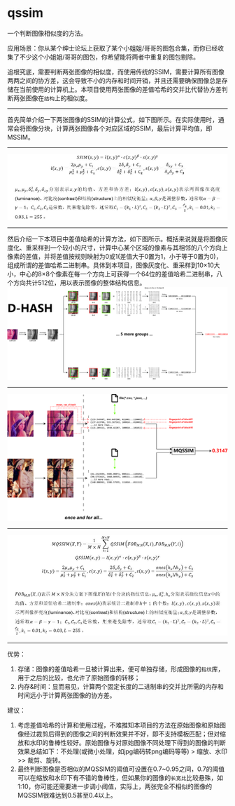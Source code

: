 # qssim
一个判断图像相似度的方法。

应用场景：你从某个绅士论坛上获取了某个小姐姐/哥哥的图包合集，而你已经收集了不少这个小姐姐/哥哥的图包，你希望能将两者中重复的图包剔除。

追根究底，需要判断两张图像的相似度，而使用传统的SSIM，需要计算所有图像两两之间的协方差，这会导致不小的内存和时间开销，并且还需要确保图像总是存储在当前使用的计算机上。本项目使用两张图像的差值哈希的交并比代替协方差判断两张图像在`结构`上的相似度。

***
首先简单介绍一下两张图像的SSIM的计算公式，如下图所示。在实际使用时，通常会将图像分块，计算两张图像各个对应区域的SSIM，最后计算平均值，即MSSIM。

***
![procedure](https://github.com/wujf98/qssim/raw/master/docs/formula_ssim.jpg)

***
然后介绍一下本项目中差值哈希的计算方法，如下图所示。概括来说就是将图像灰度化、重采样到一个较小的尺寸，计算中心某个区域的像素与其相邻的八个方向上像素的差值，并将差值按规则映射为0或1(差值大于0置为1，小于等于0置为0)，组成所谓的差值哈希二进制串。具体到本项目，图像灰度化、重采样到10×10大小，中心的8×8个像素在每一个方向上可获得一个64位的差值哈希二进制串，八个方向共计512位，用以表示图像的整体结构信息。
![procedure](https://github.com/wujf98/qssim/raw/master/docs/d_hash.jpg)

***
![procedure](https://github.com/wujf98/qssim/raw/master/docs/procedure.jpg)

***
![formula](https://github.com/wujf98/qssim/raw/master/docs/formula_mqssim.jpg)

***
优势：
1. 存储：图像的差值哈希一旦被计算出来，便可单独存储，形成图像的`指纹`库，用于之后的比较，也允许了原始图像的转移；
2. 内存&时间：显而易见，计算两个固定长度的二进制串的交并比所需的内存和时间远小于计算两张图像的协方差。

建议：
1. 考虑差值哈希的计算和使用过程，不难推知本项目的方法在原始图像和原始图像经过裁剪后得到的图像之间的判断效果并不好，即不支持模板匹配；但对缩放和水印的鲁棒性较好。原始图像与对原始图像不同处理下得到的图像的判断效果总结如下：不处理(或微小处理，如jpg编码转png编码等等) > 缩放、水印 >> 裁剪、旋转。
2. 最终判断图像是否相似的MQSSIM的阈值可设置在0.7~0.95之间，0.7的阈值可以在缩放和水印下有不错的鲁棒性，但如果你的图像的`长宽比`比较悬殊，如1:10，你可能还需要进一步调小阈值，实际上，两张完全不相似的图像的MQSSIM很难达到0.5甚至0.4以上。
